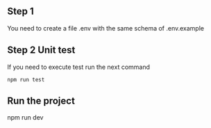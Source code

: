 ## Step 1

You need to create a file .env with the same schema of .env.example

## Step 2 Unit test
If you need to execute test run the next command
```
npm run test
```

## Run the project
npm run dev
